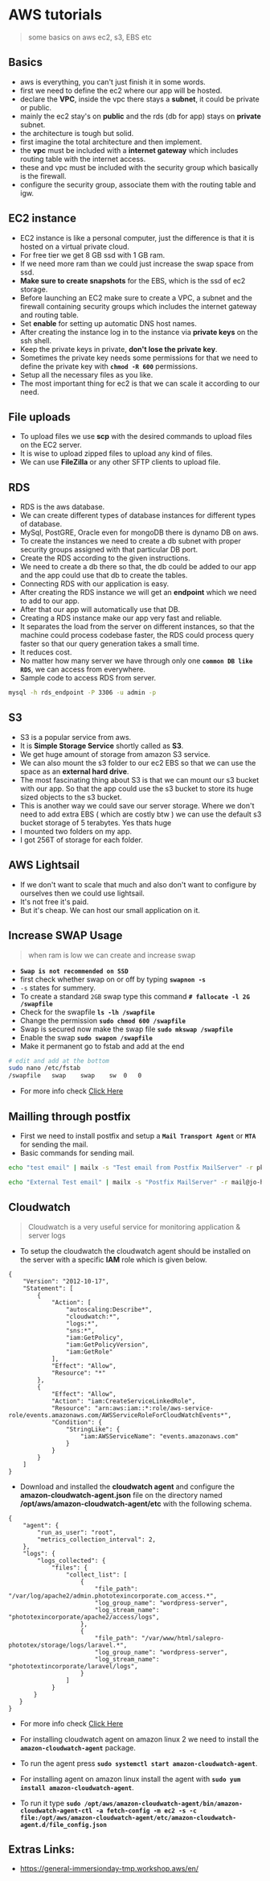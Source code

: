 # AWS tutorials

> some basics on aws ec2, s3, EBS etc

## Basics

- aws is everything, you can't just finish it in some words.
- first we need to define the ec2 where our app will be hosted.
- declare the **VPC**, inside the vpc there stays a **subnet**, it could be private or public.
- mainly the ec2 stay's on **public** and the rds (db for app) stays on **private** subnet.
- the architecture is tough but solid.
- first imagine the total architecture and then implement.
- the **vpc** must be included with a **internet gateway** which includes routing table with the internet access.
- these and vpc must be included with the security group which basically is the firewall.
- configure the security group, associate them with the routing table and igw.

## EC2 instance

- EC2 instance is like a personal computer, just the difference is that it is hosted on a virtual private cloud.
- For free tier we get 8 GB ssd with 1 GB ram.
- If we need more ram than we could just increase the swap space from ssd.
- **Make sure to create snapshots** for the EBS, which is the ssd of ec2 storage.
- Before launching an EC2 make sure to create a VPC, a subnet and the firewall containing security groups which includes the internet gateway and routing table.
- Set **enable** for setting up automatic DNS host names.
- After creating the instance log in to the instance via **private keys** on the ssh shell.
- Keep the private keys in private, **don't lose the private key**.
- Sometimes the private key needs some permissions for that we need to define the private key with **`chmod -R 600`** permissions.
- Setup all the necessary files as you like.
- The most important thing for ec2 is that we can scale it according to our need.

## File uploads

- To upload files we use **scp** with the desired commands to upload files on the EC2 server.
- It is wise to upload zipped files to upload any kind of files.
- We can use **FileZilla** or any other SFTP clients to upload file.

## RDS

- RDS is the aws database.
- We can create different types of database instances for different types of database.
- MySql, PostGRE, Oracle even for mongoDB there is dynamo DB on aws.
- To create the instances we need to create a db subnet with proper security groups assigned with that particular DB port.
- Create the RDS according to the given instructions.
- We need to create a db there so that, the db could be added to our app and the app could use that db to create the tables.
- Connecting RDS with our application is easy.
- After creating the RDS instance we will get an **endpoint** which we need to add to our app.
- After that our app will automatically use that DB.
- Creating a RDS instance make our app very fast and reliable.
- It separates the load from the server on different instances, so that the machine could process codebase faster, the RDS could process query faster so that our query generation takes a small time.
- It reduces cost.
- No matter how many server we have through only one **`common DB like RDS`**, we can access from everywhere. 
- Sample code to access RDS from server. 
```bash
mysql -h rds_endpoint -P 3306 -u admin -p
```
## S3

- S3 is a popular service from aws.
- It is **Simple Storage Service** shortly called as **S3**.
- We get huge amount of storage from amazon S3 service.
- We can also mount the s3 folder to our ec2 EBS so that we can use the space as an **external hard drive**.
- The most fascinating thing about S3 is that we can mount our s3 bucket with our app. So that the app could use the s3 bucket to store its huge sized objects to the s3 bucket.
- This is another way we could save our server storage. Where we don't need to add extra EBS ( which are costly btw ) we can use the default s3 bucket storage of 5 terabytes. Yes thats huge
- I mounted two folders on my app.
- I got 256T of storage for each folder.

## AWS Lightsail

- If we don't want to scale that much and also don't want to configure by ourselves then we could use lightsail.
- It's not free it's paid.
- But it's cheap. We can host our small application on it.

## Increase SWAP Usage
> when ram is low we can create and increase swap

- **`Swap is not recommended on SSD`** 
- first check whether swap on or off by typing **`swapnon -s`** 
- `-s` states for summery. 
- To create a standard `2GB` swap type this command **`# fallocate -l 2G /swapfile`**
- Check for the swapfile **`ls -lh /swapfile`**
- Change the permission **`sudo chmod 600 /swapfile`**
- Swap is secured now make the swap file **`sudo mkswap /swapfile`**
- Enable the swap **`sudo swapon /swapfile`**
- Make it permanent go to fstab and add at the end 
```bash 
# edit and add at the bottom  
sudo nano /etc/fstab
/swapfile   swap    swap    sw  0   0
```
- For more info check [Click Here](https://www.digitalocean.com/community/tutorials/how-to-add-swap-on-centos-7)

## Mailling through postfix 

- First we need to install postfix and setup a **`Mail Transport Agent`** or **`MTA`** for sending the mail.
- Basic commands for sending mail.

```bash 
echo "test email" | mailx -s "Test email from Postfix MailServer" -r pkumar@jo-hukum.com postfixuser@jo-hukum.com

echo "External Test email" | mailx -s "Postfix MailServer" -r mail@jo-hukum.com nasirul.islam@northsouth.edu
```

## Cloudwatch 
> Cloudwatch is a very useful service for monitoring application & server logs

- To setup the cloudwatch the cloudwatch agent should be installed on the server with a specific **IAM** role which is given below.
```
{
    "Version": "2012-10-17",
    "Statement": [
        {
            "Action": [
                "autoscaling:Describe*",
                "cloudwatch:*",
                "logs:*",
                "sns:*",
                "iam:GetPolicy",
                "iam:GetPolicyVersion",
                "iam:GetRole"
            ],
            "Effect": "Allow",
            "Resource": "*"
        },
        {
            "Effect": "Allow",
            "Action": "iam:CreateServiceLinkedRole",
            "Resource": "arn:aws:iam::*:role/aws-service-role/events.amazonaws.com/AWSServiceRoleForCloudWatchEvents*",
            "Condition": {
                "StringLike": {
                    "iam:AWSServiceName": "events.amazonaws.com"
                }
            }
        }
    ]
}
```
- Download and installed the **cloudwatch agent** and configure the **amazon-cloudwatch-agent.json** file on the directory named **/opt/aws/amazon-cloudwatch-agent/etc** with the following schema. 
```
{
    "agent": {
        "run_as_user": "root",
        "metrics_collection_interval": 2,
    },
    "logs": {
        "logs_collected": {
            "files": {
                "collect_list": [
                    {
                        "file_path": "/var/log/apache2/admin.phototexincorporate.com_access.*",
                        "log_group_name": "wordpress-server",
                        "log_stream_name": "phototexincorporate/apache2/access/logs",
                    },
                    {
                        "file_path": "/var/www/html/salepro-phototex/storage/logs/laravel.*",
                        "log_group_name": "wordpress-server",
                        "log_stream_name": "phototextincorporate/laravel/logs",
                    }
                ]
            }
       }
   }
}
```
- For more info check [Click Here](https://docs.aws.amazon.com/AmazonCloudWatch/latest/monitoring/AgentSetup.html)

- For installing cloudwatch agent on amazon linux 2 we need to install the **`amazon-cloudwatch-agent`** package.

- To run the agent press **`sudo systemctl start amazon-cloudwatch-agent`**.

- For installing agent on amazon linux install the agent with **`sudo yum install amazon-cloudwatch-agent`**.

- To run it type **`sudo /opt/aws/amazon-cloudwatch-agent/bin/amazon-cloudwatch-agent-ctl -a fetch-config -m ec2 -s -c file:/opt/aws/amazon-cloudwatch-agent/etc/amazon-cloudwatch-agent.d/file_config.json`**

## Extras Links:

- https://general-immersionday-tmp.workshop.aws/en/ 
